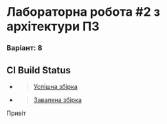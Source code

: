 <h1>
Лабораторна робота #2 з архітектури ПЗ
</h1>

<h3>
Варіант: 8
</h3>

## CI Build Status

- >[Успішна збірка](#)
- >[Завалена збірка](#)

Привіт